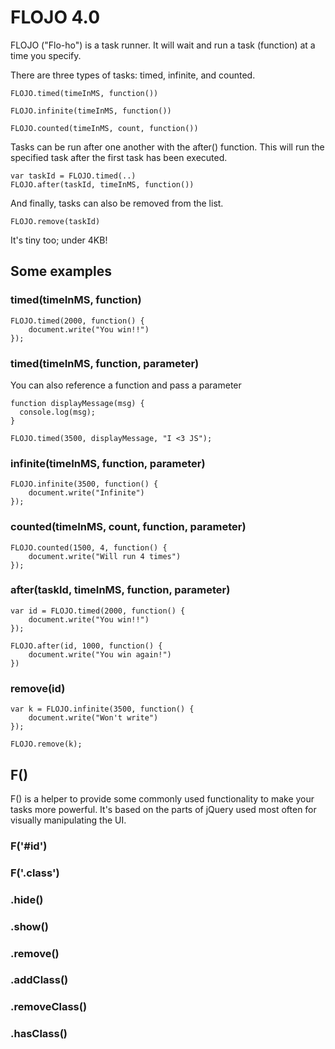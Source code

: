 # FLOJO 4.0


FLOJO ("Flo-ho") is a task runner. It will wait and run a task (function) at a time you specify.

There are three types of tasks: timed, infinite, and counted.

```
FLOJO.timed(timeInMS, function())
```
```
FLOJO.infinite(timeInMS, function())
```
```
FLOJO.counted(timeInMS, count, function())
```
Tasks can be run after one another with the after() function. This will run the specified task after the first task has been executed.
```
var taskId = FLOJO.timed(..)
FLOJO.after(taskId, timeInMS, function())
```
And finally, tasks can also be removed from the list.
```
FLOJO.remove(taskId)
```

It's tiny too; under 4KB!

## Some examples
### timed(timeInMS, function)
```
FLOJO.timed(2000, function() {
    document.write("You win!!")
});
```
### timed(timeInMS, function, parameter)
You can also reference a function and pass a parameter
```
function displayMessage(msg) {
  console.log(msg);
}

FLOJO.timed(3500, displayMessage, "I <3 JS");
```

### infinite(timeInMS, function, parameter)
```
FLOJO.infinite(3500, function() {
    document.write("Infinite")
});
```

### counted(timeInMS, count, function, parameter)
```
FLOJO.counted(1500, 4, function() {
    document.write("Will run 4 times")
});
```

### after(taskId, timeInMS, function, parameter)
```
var id = FLOJO.timed(2000, function() {
    document.write("You win!!")
});

FLOJO.after(id, 1000, function() {
    document.write("You win again!")
})
```

### remove(id)
```
var k = FLOJO.infinite(3500, function() {
    document.write("Won't write")
});

FLOJO.remove(k);
```

## F()
F() is a helper to provide some commonly used functionality to make your tasks more powerful. It's based on the parts of jQuery used most often for visually manipulating the UI.

### F('#id')
### F('.class')
### .hide()
### .show()
### .remove()
### .addClass()
### .removeClass()
### .hasClass()






